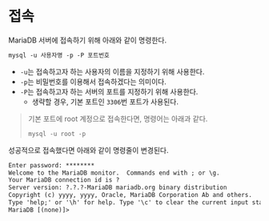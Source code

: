 # 접속

MariaDB 서버에 접속하기 위해 아래와 같이 명령한다.

```ps
mysql -u 사용자명 -p -P 포트번호
```

- `-u`는 접속하고자 하는 사용자의 이름을 지정하기 위해 사용한다.
- `-p`는 비밀번호를 이용해서 접속하겠다는 의미이다.
- `-P`는 접속하고자 하는 서버의 포트를 지정하기 위해 사용한다.
  - 생략할 경우, 기본 포트인 `3306`번 포트가 사용된다.

> 기본 포트에 root 계정으로 접속한다면, 명령어는 아래과 같다.
>
> ```ps
> mysql -u root -p
> ```

성공적으로 접속했다면 아래와 같이 명령줄이 변경된다.

```txt
Enter password: ********
Welcome to the MariaDB monitor.  Commands end with ; or \g.
Your MariaDB connection id is ?
Server version: ?.?.?-MariaDB mariadb.org binary distribution
Copyright (c) yyyy, yyyy, Oracle, MariaDB Corporation Ab and others.
Type 'help;' or '\h' for help. Type '\c' to clear the current input statement.
MariaDB [(none)]>
```
